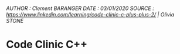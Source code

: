 ###### AUTHOR : Clement BARANGER	DATE : 03/01/2020	SOURCE : https://www.linkedin.com/learning/code-clinic-c-plus-plus-2/ | Olivia STONE

# Code Clinic C++











